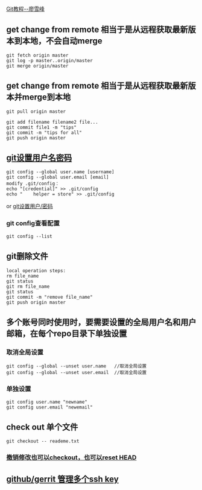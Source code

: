 [Git教程--廖雪峰](https://www.liaoxuefeng.com/wiki/0013739516305929606dd18361248578c67b8067c8c017b000)

## get change from remote 相当于是从远程获取最新版本到本地，不会自动merge
    git fetch origin master  
    git log -p master..origin/master  
    git merge origin/master  

## get change from remote 相当于是从远程获取最新版本并merge到本地
    git pull origin master

    git add filename filename2 file...
    git commit file1 -m "tips"
    git commit -m "tips for all"
    git push origin master
##  [git设置用户名密码](http://blog.csdn.net/qq_15437667/article/details/51029757)
    git config --global user.name [username]
    git config --global user.email [email]
    modify .git/config：
    echo "[credential]" >> .git/config
    echo "    helper = store" >> .git/config
   or [git设置用户/密码](http://blog.csdn.net/qq_28602957/article/details/52154384)
### git config查看配置 
    git config --list

## git删除文件
    local operation steps:
    rm file_name
    git status
    git rm file_name
    git status
    git commit -m "remove file_name"
    git push origin master

## 多个账号同时使用时，要需要设置的全局用户名和用户邮箱，在每个repo目录下单独设置
### 取消全局设置
    git config --global --unset user.name   //取消全局设置
    git config --global --unset user.email  //取消全局设置

### 单独设置
    git config user.name "newname"
    git config user.email "newemail"

## check out 单个文件
    git checkout -- reademe.txt
### [撤销修改也可以checkout，也可以reset HEAD](https://www.liaoxuefeng.com/wiki/0013739516305929606dd18361248578c67b8067c8c017b000/001374831943254ee90db11b13d4ba9a73b9047f4fb968d000)

## [github/gerrit 管理多个ssh key](http://blog.csdn.net/system1024/article/details/52044900)
